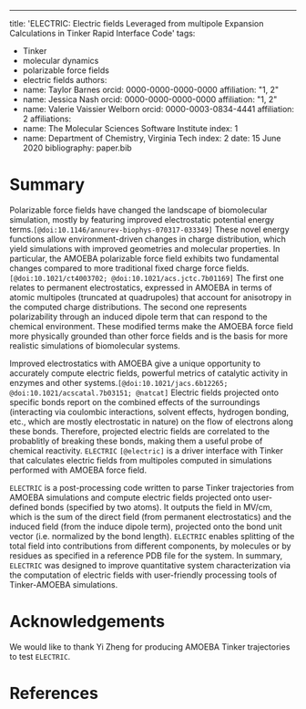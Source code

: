 ---
title: 'ELECTRIC: Electric fields Leveraged from multipole Expansion Calculations in Tinker Rapid Interface Code'
tags:
  - Tinker
  - molecular dynamics
  - polarizable force fields
  - electric fields
authors:
  - name: Taylor Barnes
    orcid: 0000-0000-0000-0000
    affiliation: "1, 2" 
  - name: Jessica Nash
    orcid: 0000-0000-0000-0000
    affiliation: "1, 2" 
  - name: Valerie Vaissier Welborn
    orcid: 0000-0003-0834-4441
    affiliation: 2 
affiliations:
 - name: The Molecular Sciences Software Institute
   index: 1
 - name: Department of Chemistry, Virginia Tech
   index: 2
date: 15 June 2020
bibliography: paper.bib


# Summary

Polarizable force fields have changed the landscape of biomolecular simulation, mostly by featuring improved electrostatic potential energy terms.`[@doi:10.1146/annurev-biophys-070317-033349]` These novel energy functions allow environment-driven changes in charge distribution, which yield simulations with improved geometries and molecular properties. In particular, the AMOEBA polarizable force field exhibits two fundamental changes compared to more traditional fixed charge force fields.`[@doi:10.1021/ct4003702; @doi:10.1021/acs.jctc.7b01169]` The first one relates to permanent electrostatics, expressed in AMOEBA in terms of atomic multipoles (truncated at quadrupoles) that account for anisotropy in the computed charge distributions. The second one represents polarizability through an induced dipole term that can respond to the chemical environment. These modified terms make the AMOEBA force field more physically grounded than other force fields and is the basis for more realistic simulations of biomolecular systems.

Improved electrostatics with AMOEBA give a unique opportunity to accurately compute electric fields, powerful metrics of catalytic activity in enzymes and other systems.`[@doi:10.1021/jacs.6b12265; @doi:10.1021/acscatal.7b03151; @natcat]` Electric fields projected onto specific bonds report on the combined effects of the surroundings (interacting via coulombic interactions, solvent effects, hydrogen bonding, etc., which are mostly electrostatic in nature) on the flow of electrons along these bonds. Therefore, projected electric fields are correlated to the probablitly of breaking these bonds, making them a useful probe of chemical reactivity. `ELECTRIC` `[@electric]` is a driver interface with Tinker that calculates electric fields from multipoles computed in simulations performed with AMOEBA force field.

`ELECTRIC` is a post-processing code written to parse Tinker trajectories from AMOEBA simulations and compute electric fields projected onto user-defined bonds (specified by two atoms). It outputs the field in MV/cm, which is the sum of the direct field (from permanent electrostatics) and the induced field (from the induce dipole term), projected onto the bond unit vector (i.e. normalized by the bond length). `ELECTRIC` enables splitting of the total field into contributions from different components, by molecules or by residues as specified in a reference PDB file for the system. In summary, `ELECTRIC` was designed to improve quantitative system characterization via the computation of electric fields with user-friendly processing tools of Tinker-AMOEBA simulations.


# Acknowledgements

We would like to thank Yi Zheng for producing AMOEBA Tinker trajectories to test `ELECTRIC`.

# References
